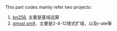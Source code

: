 This part codes mainly refer two projects:

1. [bn256](https://github.com/cloudflare/bn256), 主要是基域运算
2. [gmssl sm9](https://github.com/guanzhi/GmSSL/blob/develop/src/sm9_alg.c)，主要是2-4-12塔式扩域，以及r-ate等
